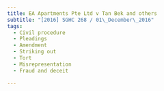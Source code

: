 ```yaml
---
title: EA Apartments Pte Ltd v Tan Bek and others 
subtitle: "[2016] SGHC 268 / 01\_December\_2016"
tags:
  - Civil procedure
  - Pleadings
  - Amendment
  - Striking out
  - Tort
  - Misrepresentation
  - Fraud and deceit

---
```


